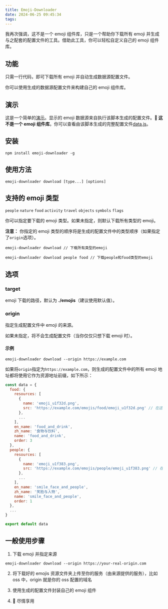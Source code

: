 ```yaml
---
title: Emoji-Downloader
date: 2024-06-25 09:45:34
tags:
---
```


我再次强调，这不是一个 emoji 组件库，只是一个帮助你下载所有 emoji 并生成与之配套的配置文件的工具。借助此工具，你可以轻松自定义自己的 emoji 组件库。

<!-- more -->

## 功能

只需一行代码，即可下载所有 emoji 并自动生成数据源配置文件。

你可以使用生成的数据源配置文件来构建自己的 emoji 组件库。

## 演示

这是一个简单的[演示](https://emoji-downloader.newarray.vip)。显示的 emoji 数据源来自执行该脚本生成的配置文件。**:pushpin: 这不是一个 emoji 组件库**。你可以查看由该脚本生成的完整配置文件[data.js](./emojis/data.js)。

## 安装

```shell
npm install emoji-downloader -g
```

## 使用方法

```shell
emoji-downloader download [type...] [options]
```

## 支持的 emoji 类型

`people` `nature` `food` `activity` `travel` `objects` `symbols` `flags`

你可以指定要下载的 emoji 类型。如果未指定，则默认下载所有类型的 emoji。

**注意：** 你指定的 emoji 类型的顺序将是生成的配置文件中的类型顺序（如果指定了`origin`选项）。

```shell
emoji-downloader download // 下载所有类型的emoji
```

```shell
emoji-downloader download people food // 下载people和food类型的emoji
```

## 选项

### target

emoji 下载的路径，默认为 **./emojis**（建议使用默认值）。

### origin

指定生成配置文件中 emoji 的来源。

如果未指定，将不会生成配置文件（当你仅仅只想下载 emoji 时）。

#### 示例

```shell
emoji-downloader download --origin https://example.com
```

如果将`origin`指定为`https://example.com`，则生成的配置文件中的所有 emoji 地址都将使用它作为资源地址前缀，如下所示：

```javascript
const data = {
  food: {
    resources: [
      {
        name: 'emoji_u1f32d.png',
        src: 'https://example.com/emojis/food/emoji_u1f32d.png' // 在这里查看
      },
      ...
    ],
    en_name: 'food_and_drink',
    zh_name: '食物与饮料',
    name: 'food_and_drink',
    order: 3
  },
  people: {
    resources: [
      {
        name: 'emoji_u1f383.png',
        src: 'https://example.com/emojis/people/emoji_u1f383.png' // 在这里查看
      },
      ...
    ],
    en_name: 'smile_face_and_people',
    zh_name: '笑脸与人物',
    name: 'smile_face_and_people',
    order: 1
  },
  ...
}

export default data
```

## 一般使用步骤

1. 下载 emoji 并指定来源

```shell
emoji-downloader download --origin https://your-real-origin.com
```

2. 将下载好的 emojis 资源文件夹上传至你的服务（由来源提供的服务），比如 oss 中，origin 就是你的 oss 配置的域名

3. 使用生成的配置文件封装自己的 emoji 组件

4. :tada: 尽情享用
